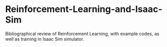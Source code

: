 # Reinforcement-Learning-and-Isaac-Sim
Bibliographical review of Reinforcement Learning, with example codes, as well as training in Isaac Sim simulator.
